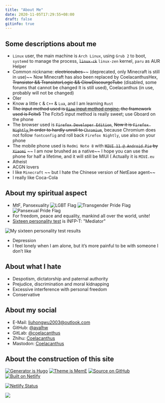 ```yaml
---
title: "About Me"
date: 2020-11-05T17:29:55+08:00
draft: false
gitinfo: true
---
```


## Some descriptions about me

*   `Linux` user, the main machine is `Arch Linux`, using `Grub 2` to boot, `systemd` to manage the process, ~~`linux-ck`~~ `linux-zen` kernel, `paru` as AUR Helper
*   Common nickname: ~~electriccubes~~~~ (deprecated, only Minecraft is still in use)~~ Now Minecraft has also been replaced by CoelacanthusHex, ~~Transistor && TransistorLogic && GlowDiscourgeTube~~ (disabled, some forums that cannot be changed It is still used), Coelacanthus (in use, probably will not be changed)
*   OIer
*   Know a little `C` & `C++` & `Lua`, and I am learning `Rust`
*   ~~The input method used is [`Rime` input method engine](https://rime.im/), the framework used is Fcitx5~~ The Fcitx5 input method is really sweet; use Gboard on the phone
*   The browser used is ~~`Firefox Developer Edition`~~, ~~Now it is `Firefox Nightly`~~,~~In order to hardly unroll to `Chromium`~~, because Chromium does not follow `fontconfig` and roll back `Firefox Nightly`, use also on your phone
*   The mobile phone used is `Redmi Note 8` with ~~`MIUI 11 @ Android Pie` by `Xiaomi`~~ ~~ I am now brushed as a native~~ I hope you can use the phone for half a lifetime, and it will still be MIUI ( Actually it is `MIUI.eu`
*   Atheist
*   ACGN lovers
*   I like `Minecraft` ~~ but I hate the Chinese version of NetEase agent~~
*   I really like Coca-Cola

## About my spiritual aspect

*   MtF, Pansexuality  ![LGBT Flag](/images/LGBT_Flag.svg) ![Transgender Pride Flag](/images/Transgender_Pride_Flag.svg) ![Pansexual Pride Flag](/images/Pansexual_Pride_Flag.svg)
*   For freedom, peace and equality, mankind all over the world, unite!
*   [Sixteen personality test](https://www.16personalities.com/ch/) is INFP-T: "Mediator"

![My sixteen personality test results](/images/16-test.webp)

*   Depression
*   I feel lonely when I am alone, but it’s more painful to be with someone I don’t like

## About what I hate

*   Despotism, dictatorship and paternal authority
*   Prejudice, discrimination and moral kidnapping
*   Excessive interference with personal freedom
*   Conservative

## About my social

*   E-Mail: [liuhongwu2003@outlook.com](mailto:liuhongwu2003@outlook.com)
*   GitHub: [@ayalhw](https://github.com/ayalhw/)
*   GitLab: [@coelacanthus](https://gitlab.com/coelacanthus)
*   Zhihu: [Coelacanthus](https://www.zhihu.com/people/coelacanthus)
*   Mastodon: <a rel="me" href="https://hub.mtf.party/@coelacanthus">Coelacanthus</a>

## About the construction of this site

[![Generator is Hugo](/images/hugo_badge.webp)](https://github.com/gohugoio/hugo) [![Theme is MemE](/images/meme_badge.webp)](https://github.com/reuixiy/hugo-theme-meme) [![Source on GitHub](/images/github_badge.webp)](https://github.com/ayalhw/blog) [![Built on Netlify](/images/netlify_badge.webp)](https://www.netlify.com/)

[![Netlify Status](https://api.netlify.com/api/v1/badges/c76c076e-f7a0-4de8-9aab-11521c3466a2/deploy-status)](https://app.netlify.com/sites/lhwcrt/deploys)

<a rel="license" href="http://creativecommons.org/licenses/by-nc-sa/4.0/"><img style="border-width:0" src="https://blog.coelacanthus.moe/images/cc-by-nc-sa-88x31.webp" /></a>
